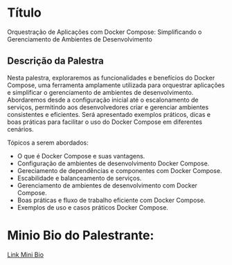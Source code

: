 # Título
Orquestração de Aplicações com Docker Compose: Simplificando o Gerenciamento de Ambientes de Desenvolvimento


## Descrição da Palestra
Nesta palestra, exploraremos as funcionalidades e benefícios do Docker Compose, uma ferramenta amplamente utilizada para orquestrar aplicações e simplificar o gerenciamento de ambientes de desenvolvimento. Abordaremos desde a configuração inicial até o escalonamento de serviços, permitindo aos desenvolvedores criar e gerenciar ambientes consistentes e eficientes. Será apresentado exemplos práticos, dicas e boas práticas para facilitar o uso do Docker Compose em diferentes cenários.

Tópicos a serem abordados:


* O que é Docker Compose e suas vantagens.
* Configuração de ambientes de desenvolvimento Docker Compose.
* Gereciamento de dependências e componentes com Docker Compose.
* Escabilidade e balanceamento de serviços.
* Gerenciamento de ambientes de desenvolvimento com Docker Compose.
* Boas práticas e fluxo de trabalho eficiente com Docker Compose.
* Exemplos de uso e casos práticos Docker Compose.


# Minio Bio do Palestrante:

[Link Mini Bio](../../../speakers/Marcos_Junior_Churkin.md)


 
